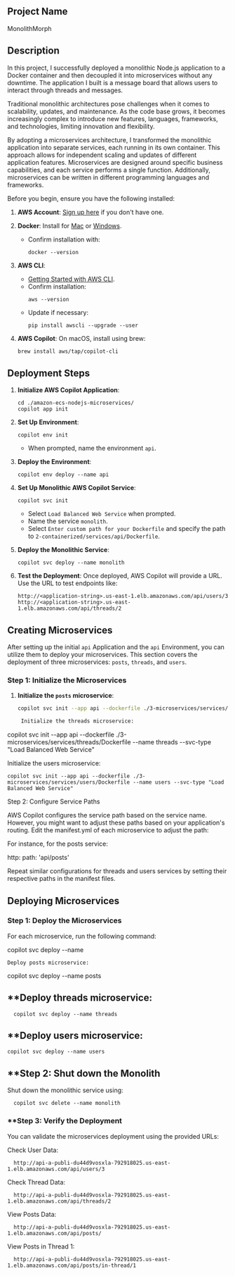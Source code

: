 ## Project Name

MonolithMorph

## Description

In this project, I successfully deployed a monolithic Node.js application to a Docker container and then decoupled it into microservices without any downtime. The application I built is a message board that allows users to interact through threads and messages.

Traditional monolithic architectures pose challenges when it comes to scalability, updates, and maintenance. As the code base grows, it becomes increasingly complex to introduce new features, languages, frameworks, and technologies, limiting innovation and flexibility.

By adopting a microservices architecture, I transformed the monolithic application into separate services, each running in its own container. This approach allows for independent scaling and updates of different application features. Microservices are designed around specific business capabilities, and each service performs a single function. Additionally, microservices can be written in different programming languages and frameworks.

Before you begin, ensure you have the following installed:

1. **AWS Account**: [Sign up here](https://aws.amazon.com/) if you don't have one.
2. **Docker**: Install for [Mac](https://docs.docker.com/docker-for-mac/install/) or [Windows](https://docs.docker.com/docker-for-windows/install/). 
   - Confirm installation with:
     ```
     docker --version
     ```

3. **AWS CLI**: 
    - [Getting Started with AWS CLI](https://docs.aws.amazon.com/cli/latest/userguide/cli-chap-welcome.html).
    - Confirm installation:
      ```
      aws --version
      ```
    - Update if necessary:
      ```
      pip install awscli --upgrade --user
      ```

4. **AWS Copilot**: On macOS, install using brew:
    ```bash
    brew install aws/tap/copilot-cli
    ```

## Deployment Steps

1. **Initialize AWS Copilot Application**:
    ```
    cd ./amazon-ecs-nodejs-microservices/
    copilot app init
    ```

2. **Set Up Environment**:
    ```
    copilot env init
    ```
    - When prompted, name the environment `api`.

3. **Deploy the Environment**:
    ```
    copilot env deploy --name api
    ```

4. **Set Up Monolithic AWS Copilot Service**:
    ```
    copilot svc init
    ```
    - Select `Load Balanced Web Service` when prompted.
    - Name the service `monolith`.
    - Select `Enter custom path for your Dockerfile` and specify the path to `2-containerized/services/api/Dockerfile`.

5. **Deploy the Monolithic Service**:
    ```
    copilot svc deploy --name monolith
    ```

6. **Test the Deployment**: 
    Once deployed, AWS Copilot will provide a URL. Use the URL to test endpoints like:
    ```
    http://<application-string>.us-east-1.elb.amazonaws.com/api/users/3
    http://<application-string>.us-east-1.elb.amazonaws.com/api/threads/2
    ```
## Creating Microservices

After setting up the initial `api` Application and the `api` Environment, you can utilize them to deploy your microservices. This section covers the deployment of three microservices: `posts`, `threads`, and `users`.

### Step 1: Initialize the Microservices

1. **Initialize the `posts` microservice**:
   ```bash
   copilot svc init --app api --dockerfile ./3-microservices/services/posts/Dockerfile --name posts --svc-type "Load Balanced Web Service"

    Initialize the threads microservice:

copilot svc init --app api --dockerfile ./3-microservices/services/threads/Dockerfile --name threads --svc-type "Load Balanced Web Service"

Initialize the users microservice:

    copilot svc init --app api --dockerfile ./3-microservices/services/users/Dockerfile --name users --svc-type "Load Balanced Web Service"

Step 2: Configure Service Paths

AWS Copilot configures the service path based on the service name. However, you might want to adjust these paths based on your application's routing. Edit the manifest.yml of each microservice to adjust the path:

For instance, for the posts service:

http:
  path: 'api/posts'

Repeat similar configurations for threads and users services by setting their respective paths in the manifest files.

## Deploying Microservices

### **Step 1: Deploy the Microservices**

For each microservice, run the following command:


copilot svc deploy --name <microservice-name>

    Deploy posts microservice:


copilot svc deploy --name posts

## **Deploy threads microservice:


      copilot svc deploy --name threads

## **Deploy users microservice:

    copilot svc deploy --name users

## **Step 2: Shut down the Monolith

Shut down the monolithic service using:

      copilot svc delete --name monolith

### **Step 3: Verify the Deployment

You can validate the microservices deployment using the provided URLs:

 Check User Data:

      http://api-a-publi-du44d9vosxla-792918025.us-east-1.elb.amazonaws.com/api/users/3

Check Thread Data:

      http://api-a-publi-du44d9vosxla-792918025.us-east-1.elb.amazonaws.com/api/threads/2

View Posts Data:

      http://api-a-publi-du44d9vosxla-792918025.us-east-1.elb.amazonaws.com/api/posts/

View Posts in Thread 1:

      http://api-a-publi-du44d9vosxla-792918025.us-east-1.elb.amazonaws.com/api/posts/in-thread/1
